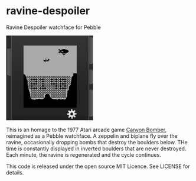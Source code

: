 # ravine-despoiler
Ravine Despoiler watchface for Pebble

![Screenshot](screenshot.png)

This is an homage to the 1977 Atari arcade game
[Canyon Bomber](http://www.mobygames.com/game/canyon-bomber), reimagined
as a Pebble watchface.  A zeppelin and biplane fly over the ravine, occasionally
dropping bombs that destroy the boulders below.  THe time is constantly displayed
in inverted boulders that are never destroyed.  Each minute, the ravine is
regenerated and the cycle continues.

This code is released under the open source MIT Licence.  See LICENSE for details.